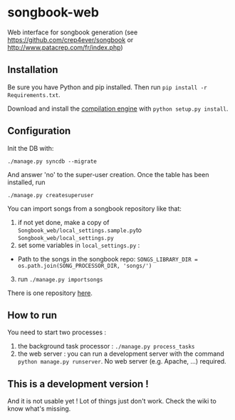 songbook-web
============

Web interface for songbook generation (see https://github.com/crep4ever/songbook or http://www.patacrep.com/fr/index.php)

## Installation

Be sure you have Python and pip installed. Then run `pip install -r Requirements.txt`.

Download and install the [compilation engine](http://github.com/patacrep/songbook-core/) with `python setup.py install`.

## Configuration

Init the DB with:
```
./manage.py syncdb --migrate
```
And answer 'no' to the super-user creation. Once the table has been installed, run
```
./manage.py createsuperuser
```

You can import songs from a songbook repository like that:

1. if not yet done, make a copy of `Songbook_web/local_settings.sample.py`to `Songbook_web/local_settings.py`
2. set some variables in `local_settings.py` :
 * Path to the songs in the songbook repo:
 `SONGS_LIBRARY_DIR = os.path.join(SONG_PROCESSOR_DIR, 'songs/')`

3. run `./manage.py importsongs`

There is one repository [here](http://github.com/patacrep/songbook-data/).

## How to run

You need to start two processes :
1. the background task processor : `./manage.py process_tasks`
2. the web server : you can run a development server with the command `python manage.py runserver`. No web server (e.g. Apache, ...) required.

## This is a development version !

And it is not usable yet ! Lot of things just don't work. Check the wiki to know what's missing.

